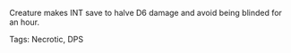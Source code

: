 Creature makes INT save to halve D6 damage and avoid being blinded for an hour.

Tags: Necrotic, DPS